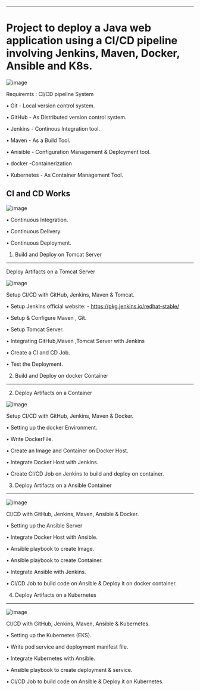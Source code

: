 ________________________________________________________________________________________________________________

# Project to deploy a Java web application using a CI/CD pipeline involving Jenkins, Maven, Docker, Ansible and K8s.



![image](https://github.com/RanguRahul/devops_project/assets/120587828/cb293b0e-fda9-42ab-928e-8ed1ad3870bc) 







Requiremts : CI/CD pipeline System

• Git - Local version control system.

• GitHub - As Distributed version control system.

• Jenkins - Continous Integration tool.

• Maven - As a Build Tool.

• Anisible - Configuration Management & Deployment tool.

• docker -Containerization

• Kubernetes - As Container Management Tool.

CI and CD Works
---------------------------------------


![image](https://github.com/RanguRahul/devops_project/assets/120587828/654bdca9-0589-40ab-8941-0dcae22e6d5b)

• Continuous Integration.

• Continuous Delivery.

• Continuous Deployment.

1) Build and Deploy on Tomcat Server
-------------------------------

Deploy Artifacts on a Tomcat Server

![image](https://github.com/RanguRahul/devops_project/assets/120587828/7e787c34-5835-40ad-89f0-dd24b8fa11d1)

Setup CI/CD with GitHub, Jenkins, Maven & Tomcat.

• Setup Jenkins official website: - https://pkg.jenkins.io/redhat-stable/

• Setup & Configure Maven , Git.

• Setup Tomcat Server.

• Integrating GitHub,Maven ,Tomcat Server with Jenkins

• Create a CI and CD Job.

• Test the Deployment.


2) Build and Deploy on docker Container
----------------------------------------------------------------

2. Deploy Artifacts on a Container


![image](https://github.com/RanguRahul/devops_project/assets/120587828/54d9f9b6-1cfc-45e4-99c0-89838b7c03b1)

   
Setup CI/CD with GitHub, Jenkins, Maven & Docker.

• Setting up the docker Environment.

• Write DockerFile.

• Create an Image and Container on Docker Host.

• Integrate Docker Host with Jenkins.

• Create CI/CD Job on Jenkins to build and deploy on container.


3) Deploy Artifacts on a Ansible Container
----------------------------------------------------

![image](https://github.com/RanguRahul/devops_project/assets/120587828/a0b7b239-39d3-4cf7-9aca-ad8425825e23)


CI/CD with GitHub, Jenkins, Maven, Ansible & Docker.

• Setting up the Ansible Server

• Integrate Docker Host with Ansible.

• Ansible playbook to create Image.

• Ansible playbook to create Container.

• Integrate Ansible with Jenkins.

• CI/CD Job to build code on Ansible & Deploy it on docker container.


4) Deploy Artifacts on a Kubernetes
-----------------------------------------------------------------------------------


![image](https://github.com/RanguRahul/devops_project/assets/120587828/594d90df-16b3-4afe-9e3e-806f45fefcd6)

CI/CD with GitHub, Jenkins, Maven, Ansible & Kubernetes.

• Setting up the Kubernetes (EKS).

• Write pod service and deployment manifest file.

• Integrate Kubernetes with Ansible.

• Ansible playbook to create deployment & service.

• CI/CD Job to build code on Ansible & Deploy it on Kubernetes.



